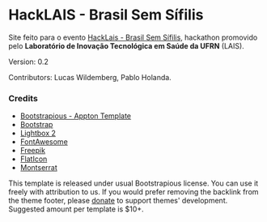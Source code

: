 # HackLAIS - Brasil Sem Sífilis

Site feito para o evento [HackLais - Brasil Sem Sífilis](https://hacklais.natal.br/), hackathon promovido pelo **Laboratório de Inovação Tecnológica em Saúde da UFRN** (LAIS).  

Version: 0.2

Contributors: Lucas Wildemberg, Pablo Holanda.

### Credits
-  [Bootstrapious - Appton Template](https://bootstrapious.com/p/appton)
-  [Bootstrap](http://getbootstrap.com/docs/4.1/getting-started/introduction/)
-  [Lightbox 2](http://lokeshdhakar.com/projects/lightbox2/)
-  [FontAwesome](https://fontawesome.com)
-  [Freepik](https://www.freepik.com)
-  [FlatIcon](https://www.flaticon.com)
-  [Montserrat](https://fonts.google.com/specimen/Montserrat)

This template is released under usual Bootstrapious license. You can use it freely with attribution to us. If you would prefer removing the backlink from the theme footer, please [donate](https://bootstrapious.com/donate) to support themes' development. Suggested amount per template is $10+.

